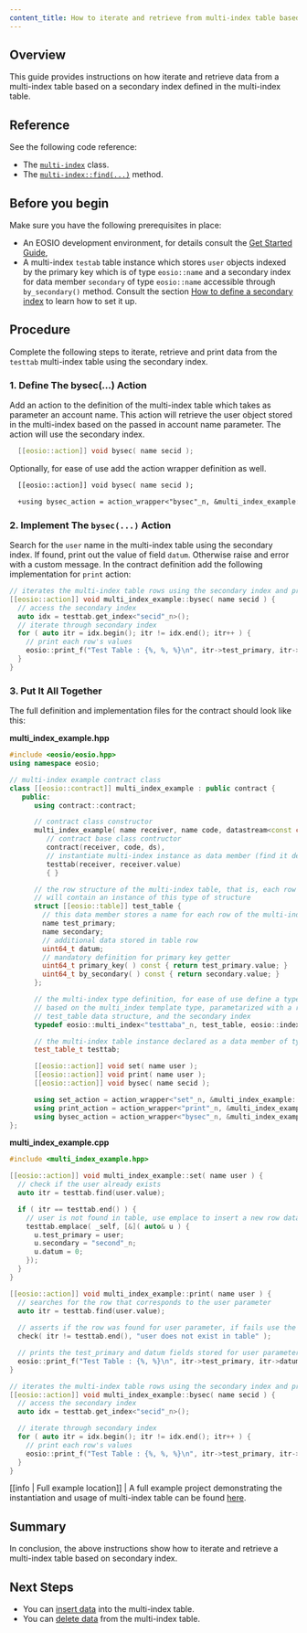 ```yaml
---
content_title: How to iterate and retrieve from multi-index table based on secondary index
---
```


## Overview

This guide provides instructions on how iterate and retrieve data from a multi-index table based on a secondary index defined in the multi-index table.

## Reference

See the following code reference:

* The [`multi-index`](../../classeosio_1_1multi__index) class.
* The [`multi-index::find(...)`](../../group__multiindex#function-find) method.

## Before you begin

Make sure you have the following prerequisites in place:

* An EOSIO development environment, for details consult the [Get Started Guide](https://developers.eos.io/welcome/latest/getting-started-guide/index),
* A multi-index `testab` table instance which stores `user` objects indexed by the primary key which is of type `eosio::name` and a secondary index for data member `secondary` of type `eosio::name` accessible through `by_secondary()` method. Consult the section [How to define a secondary index](./how-to-define-a-secondary-index) to learn how to set it up.

## Procedure

Complete the following steps to iterate, retrieve and print data from the `testtab` multi-index table using the secondary index.

### 1. Define The bysec(...) Action

Add an action to the definition of the multi-index table which takes as parameter an account name. This action will retrieve the user object stored in the multi-index based on the passed in account name parameter. The action will use the secondary index.

```cpp
  [[eosio::action]] void bysec( name secid );
```

Optionally, for ease of use add the action wrapper definition as well.

```diff
  [[eosio::action]] void bysec( name secid );

  +using bysec_action = action_wrapper<"bysec"_n, &multi_index_example::bysec>;
```

### 2. Implement The `bysec(...)` Action

Search for the `user` name in the multi-index table using the secondary index. If found, print out the value of field `datum`. Otherwise raise and error with a custom message. In the contract definition add the following implementation for `print` action:

```cpp
// iterates the multi-index table rows using the secondary index and prints the row's values
[[eosio::action]] void multi_index_example::bysec( name secid ) {
  // access the secondary index
  auto idx = testtab.get_index<"secid"_n>();
  // iterate through secondary index
  for ( auto itr = idx.begin(); itr != idx.end(); itr++ ) {
    // print each row's values
    eosio::print_f("Test Table : {%, %, %}\n", itr->test_primary, itr->secondary, itr->datum);
  }
}
```

### 3. Put It All Together

The full definition and implementation files for the contract should look like this:

__multi_index_example.hpp__

```cpp
#include <eosio/eosio.hpp>
using namespace eosio;

// multi-index example contract class
class [[eosio::contract]] multi_index_example : public contract {
   public:
      using contract::contract;

      // contract class constructor
      multi_index_example( name receiver, name code, datastream<const char*> ds ) :
         // contract base class contructor
         contract(receiver, code, ds),
         // instantiate multi-index instance as data member (find it defined below)
         testtab(receiver, receiver.value)
         { }

      // the row structure of the multi-index table, that is, each row of the table
      // will contain an instance of this type of structure
      struct [[eosio::table]] test_table {
        // this data member stores a name for each row of the multi-index table
        name test_primary;
        name secondary;
        // additional data stored in table row
        uint64_t datum;
        // mandatory definition for primary key getter
        uint64_t primary_key( ) const { return test_primary.value; }
        uint64_t by_secondary( ) const { return secondary.value; }
      };

      // the multi-index type definition, for ease of use define a type alias `test_table_t`, 
      // based on the multi_index template type, parametarized with a random name, the 
      // test_table data structure, and the secondary index
      typedef eosio::multi_index<"testtaba"_n, test_table, eosio::indexed_by<"secid"_n, eosio::const_mem_fun<test_table, uint64_t, &test_table::by_secondary>>> test_table_t;

      // the multi-index table instance declared as a data member of type test_table_t
      test_table_t testtab;

      [[eosio::action]] void set( name user );
      [[eosio::action]] void print( name user );
      [[eosio::action]] void bysec( name secid );

      using set_action = action_wrapper<"set"_n, &multi_index_example::set>;
      using print_action = action_wrapper<"print"_n, &multi_index_example::print>;
      using bysec_action = action_wrapper<"bysec"_n, &multi_index_example::bysec>;
};
```

__multi_index_example.cpp__

```cpp
#include <multi_index_example.hpp>

[[eosio::action]] void multi_index_example::set( name user ) {
  // check if the user already exists
  auto itr = testtab.find(user.value);

  if ( itr == testtab.end() ) {
    // user is not found in table, use emplace to insert a new row data structure in table
    testtab.emplace( _self, [&]( auto& u ) {
      u.test_primary = user;
      u.secondary = "second"_n;
      u.datum = 0;
    });
  }
}

[[eosio::action]] void multi_index_example::print( name user ) {
  // searches for the row that corresponds to the user parameter
  auto itr = testtab.find(user.value);
  
  // asserts if the row was found for user parameter, if fails use the given message
  check( itr != testtab.end(), "user does not exist in table" );

  // prints the test_primary and datum fields stored for user parameter
  eosio::print_f("Test Table : {%, %}\n", itr->test_primary, itr->datum);
}

// iterates the multi-index table rows using the secondary index and prints the row's values
[[eosio::action]] void multi_index_example::bysec( name secid ) {
  // access the secondary index
  auto idx = testtab.get_index<"secid"_n>();

  // iterate through secondary index
  for ( auto itr = idx.begin(); itr != idx.end(); itr++ ) {
    // print each row's values
    eosio::print_f("Test Table : {%, %, %}\n", itr->test_primary, itr->secondary, itr->datum);
  }
}
```

[[info | Full example location]]
| A full example project demonstrating the instantiation and usage of multi-index table can be found [here](https://github.com/AntelopeIO/cdt/blob/main/examples/multi_index_example).

## Summary

In conclusion, the above instructions show how to iterate and retrieve a multi-index table based on secondary index.

## Next Steps

* You can [insert data](./how-to-insert-data-into-a-multi-index-table) into the multi-index table.
* You can [delete data](./how-to-delete-data-from-a-multi-index-table) from the multi-index table.
